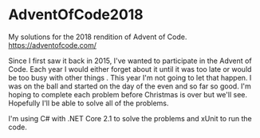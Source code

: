 # AdventOfCode2018
My solutions for the 2018 rendition of Advent of Code. https://adventofcode.com/

Since I first saw it back in 2015, I've wanted to participate in the Advent of Code. Each year I would either forget about it until it was too late or would be too busy with other things . This year I'm not going to let that happen. I was on the ball and started on the day of the even and so far so good. I'm hoping to complete each problem before Christmas is over but we'll see. Hopefully I'll be able to solve all of the problems.

I'm using C# with .NET Core 2.1 to solve the problems and xUnit to run the code.